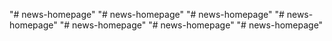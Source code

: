 "# news-homepage" 
"# news-homepage" 
"# news-homepage" 
"# news-homepage" 
"# news-homepage" 
"# news-homepage" 
"# news-homepage" 
